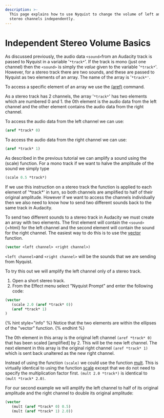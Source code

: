 ```yaml
---
description: >-
  This page explains how to use Nyquist to change the volume of left and right
  stereo channels independently.
---
```


# Independent Stereo Volume Basics

As discussed previously, the audio data `<sound>`from an Audacity track is passed to Nyquist in a variable '`*track*`'. If the track is mono (just one channel) then the `<sound>` is simply the _value_ given to the variable '`*track*`'. However, for a stereo track there are two sounds, and these are passed to Nyquist as two elements of an array. The name of the array is '`*track*'`.

To access a specific element of an array we use the [(aref)](http://www.audacity-forum.de/download/edgar/nyquist/nyquist-doc/xlisp/xlisp-ref/xlisp-ref-029.htm) command.

As a stereo track has 2 channels, the array '`*track*`' has two elements which are numbered 0 and 1. the 0th element is the audio data from the left channel and the other element contains the audio data from the right channel.

To access the audio data from the left channel we can use:

```lisp
(aref *track* 0)
```

To access the audio data from the right channel we can use:

```lisp
(aref *track* 1)
```

As described in the previous tutorial we can amplify a sound using the (scale) function. For a mono track if we want to halve the amplitude of the sound we simply type

```lisp
(scale 0.5 *track*)
```

If we use this instruction on a stereo track the function is applied to each element of '\*track\*' in turn, so both channels are amplified to half of their original amplitude. However if we want to access the channels individually then we also need to know how to send two different sounds back to the same track in Audacity.

To send two different sounds to a stereo track in Audacity we must create an array with two elements. The first element will contain the `<sound>`{=html} for the left channel and the second element will contain the sound for the right channel. The easiest way to do this is to use the [vector](http://www.audacity-forum.de/download/edgar/nyquist/nyquist-doc/xlisp/xlisp-ref/xlisp-ref-296.htm) function.

```lisp
(vector <left channel> <right channel>)
```

`<left channel>`and `<right channel>` will be the sounds that we are sending from Nyquist.

To try this out we will amplify the left channel only of a stereo track.

1. Open a short stereo track.
2. From the Effect menu select "Nyquist Prompt" and enter the following code:

```lisp
(vector
   (scale 2.0 (aref *track* 0))
   (aref *track* 1)
)
```

{% hint style="info" %}
Notice that the two elements are within the ellipses of the "vector" function.
{% endhint %}

The 0th element in this array is the original left channel `(aref *track* 0)` that has been scaled \[amplified] by 2. This will be the new left channel. The next element in this array is the original right channel `(aref *track* 1)` which is sent back unaltered as the new right channel.

Instead of using the function `(scale)` we could use the function [mult](http://audacity-forum.de/download/edgar/nyquist/nyquist-doc/manual/part6.html#index244). This is virtually identical to using the function [scale](http://audacity-forum.de/download/edgar/nyquist/nyquist-doc/manual/part6.html#index258) except that we do not need to specify the multiplication factor first. `(mult 2.0 *track*)` is identical to `(mult *track* 2.0)`.

For our second example we will amplify the left channel to half of its original amplitude and the right channel to double its original amplitude:

```lisp
(vector
   (mult (aref *track* 0) 0.5)
   (mult (aref *track* 1) 2.0))
```

